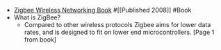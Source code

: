 - [Zigbee Wireless Networking Book](https://books.google.com/books?hl=en&lr=&id=up8Oa7456I8C&oi=fnd&pg=PP1&dq=zigbee&ots=IHEq8WwJBu&sig=wPzYN5x0F2hOE_iwbuL6s0ddOC0#v=onepage&q=zigbee&f=false) #[[Published 2008]] #Book
- What is ZigBee?
	- Compared to other wireless protocols Zigbee aims for lower data rates, and is designed to fit on lower end microcontrollers. [Page 1 from book]